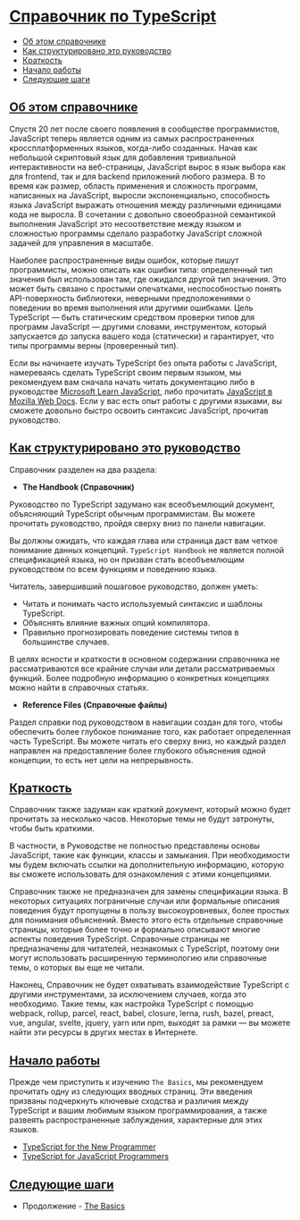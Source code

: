 # [Справочник по TypeScript](../index.md)

- [Об этом справочнике](#об-этом-справочнике)
- [Как структурировано это руководство](#как-структурировано-это-руководство)
- [Краткость](#краткость)
- [Начало работы](#начало-работы)
- [Следующие шаги](#следующие-шаги)

## [Об этом справочнике](#справочник-по-typescript)

Спустя 20 лет после своего появления в сообществе программистов, JavaScript теперь является одним из самых распространенных кроссплатформенных языков, когда-либо созданных. Начав как небольшой скриптовый язык для добавления тривиальной интерактивности на веб-страницы, JavaScript вырос в язык выбора как для frontend, так и для backend приложений любого размера. В то время как размер, область применения и сложность программ, написанных на JavaScript, выросли экспоненциально, способность языка JavaScript выражать отношения между различными единицами кода не выросла. В сочетании с довольно своеобразной семантикой выполнения JavaScript это несоответствие между языком и сложностью программы сделало разработку JavaScript сложной задачей для управления в масштабе.

Наиболее распространенные виды ошибок, которые пишут программисты, можно описать как ошибки типа: определенный тип значения был использован там, где ожидался другой тип значения. Это может быть связано с простыми опечатками, неспособностью понять API-поверхность библиотеки, неверными предположениями о поведении во время выполнения или другими ошибками. Цель TypeScript — быть статическим средством проверки типов для программ JavaScript — другими словами, инструментом, который запускается до запуска вашего кода (статически) и гарантирует, что типы программы верны (проверенный тип).

Если вы начинаете изучать TypeScript без опыта работы с JavaScript, намереваясь сделать TypeScript своим первым языком, мы рекомендуем вам сначала начать читать документацию либо в руководстве [Microsoft Learn JavaScript](https://developer.microsoft.com/javascript/), либо прочитать [JavaScript в Mozilla Web Docs](https://developer.mozilla.org/docs/Web/JavaScript/Guide). Если у вас есть опыт работы с другими языками, вы сможете довольно быстро освоить синтаксис JavaScript, прочитав руководство.

## [Как структурировано это руководство](#справочник-по-typescript)

Справочник разделен на два раздела:

- **The Handbook (Справочник)**

Руководство по TypeScript задумано как всеобъемлющий документ, объясняющий TypeScript обычным программистам. Вы можете прочитать руководство, пройдя сверху вниз по панели навигации.

Вы должны ожидать, что каждая глава или страница даст вам четкое понимание данных концепций. `TypeScript Handbook` не является полной спецификацией языка, но он призван стать всеобъемлющим руководством по всем функциям и поведению языка.

Читатель, завершивший пошаговое руководство, должен уметь:

- Читать и понимать часто используемый синтаксис и шаблоны TypeScript.
- Объяснять влияние важных опций компилятора.
- Правильно прогнозировать поведение системы типов в большинстве случаев.

В целях ясности и краткости в основном содержании справочника не рассматриваются все крайние случаи или детали рассматриваемых функций. Более подробную информацию о конкретных концепциях можно найти в справочных статьях.

- **Reference Files (Справочные файлы)**

Раздел справки под руководством в навигации создан для того, чтобы обеспечить более глубокое понимание того, как работает определенная часть TypeScript. Вы можете читать его сверху вниз, но каждый раздел направлен на предоставление более глубокого объяснения одной концепции, то есть нет цели на непрерывность.

## [Краткость](#справочник-по-typescript)

Справочник также задуман как краткий документ, который можно будет прочитать за несколько часов. Некоторые темы не будут затронуты, чтобы быть краткими.

В частности, в Руководстве не полностью представлены основы JavaScript, такие как функции, классы и замыкания. При необходимости мы будем включать ссылки на дополнительную информацию, которую вы сможете использовать для ознакомления с этими концепциями.

Справочник также не предназначен для замены спецификации языка. В некоторых ситуациях пограничные случаи или формальные описания поведения будут пропущены в пользу высокоуровневых, более простых для понимания объяснений. Вместо этого есть отдельные справочные страницы, которые более точно и формально описывают многие аспекты поведения TypeScript. Справочные страницы не предназначены для читателей, незнакомых с TypeScript, поэтому они могут использовать расширенную терминологию или справочные темы, о которых вы еще не читали.

Наконец, Справочник не будет охватывать взаимодействие TypeScript с другими инструментами, за исключением случаев, когда это необходимо. Такие темы, как настройка TypeScript с помощью webpack, rollup, parcel, react, babel, closure, lerna, rush, bazel, preact, vue, angular, svelte, jquery, yarn или npm, выходят за рамки — вы можете найти эти ресурсы в других местах в Интернете.

## [Начало работы](#справочник-по-typescript)

Прежде чем приступить к изучению `The Basics`, мы рекомендуем прочитать одну из следующих вводных страниц. Эти введения призваны подчеркнуть ключевые сходства и различия между TypeScript и вашим любимым языком программирования, а также развеять распространенные заблуждения, характерные для этих языков.

- [TypeScript for the New Programmer](<../Get Started/1. TS for the New Programmer.md>)
- [TypeScript for JavaScript Programmers](<../Get Started/2. TS for JS Programmers.md>)

## [Следующие шаги](#справочник-по-typescript)

- Продолжение - [The Basics](<./2. The Basics.md>)
